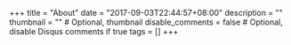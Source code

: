 +++
title = "About"
date = "2017-09-03T22:44:57+08:00"
description = ""
thumbnail = "" # Optional, thumbnail
disable_comments = false # Optional, disable Disqus comments if true
tags = []
+++
